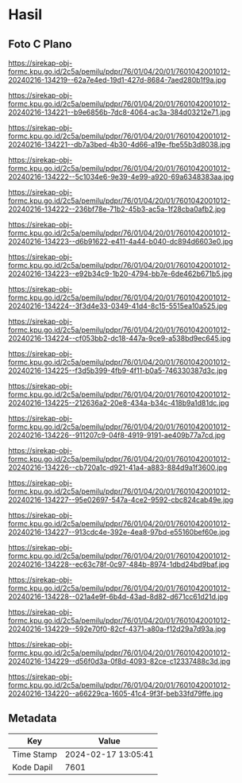 # Hasil

## Foto C Plano

https://sirekap-obj-formc.kpu.go.id/2c5a/pemilu/pdpr/76/01/04/20/01/7601042001012-20240216-134219--62a7e4ed-19d1-427d-8684-7aed280b1f9a.jpg

https://sirekap-obj-formc.kpu.go.id/2c5a/pemilu/pdpr/76/01/04/20/01/7601042001012-20240216-134221--b9e6856b-7dc8-4064-ac3a-384d03212e71.jpg

https://sirekap-obj-formc.kpu.go.id/2c5a/pemilu/pdpr/76/01/04/20/01/7601042001012-20240216-134221--db7a3bed-4b30-4d66-a19e-fbe55b3d8038.jpg

https://sirekap-obj-formc.kpu.go.id/2c5a/pemilu/pdpr/76/01/04/20/01/7601042001012-20240216-134222--5c1034e6-9e39-4e99-a920-69a6348383aa.jpg

https://sirekap-obj-formc.kpu.go.id/2c5a/pemilu/pdpr/76/01/04/20/01/7601042001012-20240216-134222--236bf78e-71b2-45b3-ac5a-1f28cba0afb2.jpg

https://sirekap-obj-formc.kpu.go.id/2c5a/pemilu/pdpr/76/01/04/20/01/7601042001012-20240216-134223--d6b91622-e411-4a44-b040-dc894d6603e0.jpg

https://sirekap-obj-formc.kpu.go.id/2c5a/pemilu/pdpr/76/01/04/20/01/7601042001012-20240216-134223--e92b34c9-1b20-4794-bb7e-6de462b671b5.jpg

https://sirekap-obj-formc.kpu.go.id/2c5a/pemilu/pdpr/76/01/04/20/01/7601042001012-20240216-134224--3f3d4e33-0349-41d4-8c15-5515ea10a525.jpg

https://sirekap-obj-formc.kpu.go.id/2c5a/pemilu/pdpr/76/01/04/20/01/7601042001012-20240216-134224--cf053bb2-dc18-447a-9ce9-a538bd9ec645.jpg

https://sirekap-obj-formc.kpu.go.id/2c5a/pemilu/pdpr/76/01/04/20/01/7601042001012-20240216-134225--f3d5b399-4fb9-4f11-b0a5-746330387d3c.jpg

https://sirekap-obj-formc.kpu.go.id/2c5a/pemilu/pdpr/76/01/04/20/01/7601042001012-20240216-134225--212636a2-20e8-434a-b34c-418b9a1d81dc.jpg

https://sirekap-obj-formc.kpu.go.id/2c5a/pemilu/pdpr/76/01/04/20/01/7601042001012-20240216-134226--911207c9-04f8-4919-9191-ae409b77a7cd.jpg

https://sirekap-obj-formc.kpu.go.id/2c5a/pemilu/pdpr/76/01/04/20/01/7601042001012-20240216-134226--cb720a1c-d921-41a4-a883-884d9a1f3600.jpg

https://sirekap-obj-formc.kpu.go.id/2c5a/pemilu/pdpr/76/01/04/20/01/7601042001012-20240216-134227--95e02697-547a-4ce2-9592-cbc824cab49e.jpg

https://sirekap-obj-formc.kpu.go.id/2c5a/pemilu/pdpr/76/01/04/20/01/7601042001012-20240216-134227--913cdc4e-392e-4ea8-97bd-e55160bef60e.jpg

https://sirekap-obj-formc.kpu.go.id/2c5a/pemilu/pdpr/76/01/04/20/01/7601042001012-20240216-134228--ec63c78f-0c97-484b-8974-1dbd24bd9baf.jpg

https://sirekap-obj-formc.kpu.go.id/2c5a/pemilu/pdpr/76/01/04/20/01/7601042001012-20240216-134228--021a4e9f-6b4d-43ad-8d82-d671cc61d21d.jpg

https://sirekap-obj-formc.kpu.go.id/2c5a/pemilu/pdpr/76/01/04/20/01/7601042001012-20240216-134229--592e70f0-82cf-4371-a80a-f12d29a7d93a.jpg

https://sirekap-obj-formc.kpu.go.id/2c5a/pemilu/pdpr/76/01/04/20/01/7601042001012-20240216-134229--d56f0d3a-0f8d-4093-82ce-c12337488c3d.jpg

https://sirekap-obj-formc.kpu.go.id/2c5a/pemilu/pdpr/76/01/04/20/01/7601042001012-20240216-134220--a66229ca-1605-41c4-9f3f-beb33fd79ffe.jpg


## Metadata

| Key        | Value               |
| ---------- | ------------------- |
| Time Stamp | 2024-02-17 13:05:41 |
| Kode Dapil | 7601                |



